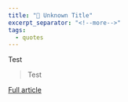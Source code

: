 ```yaml
---
title: "🔗 Unknown Title"
excerpt_separator: "<!--more-->"
tags:
  - quotes
---
```

Test

> Test

[Full article](uman-made%20objects)